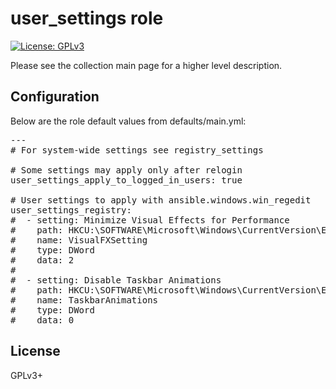 # user_settings role

[![License: GPLv3](https://img.shields.io/badge/license-GPLv3-brightgreen.svg)](https://www.gnu.org/licenses/gpl-3.0)

Please see the collection main page for a higher level description.

## Configuration

Below are the role default values from defaults/main.yml:

<pre>
---
# For system-wide settings see registry_settings

# Some settings may apply only after relogin
user_settings_apply_to_logged_in_users: true

# User settings to apply with ansible.windows.win_regedit
user_settings_registry:
#  - setting: Minimize Visual Effects for Performance
#    path: HKCU:\SOFTWARE\Microsoft\Windows\CurrentVersion\Explorer\VisualEffects
#    name: VisualFXSetting
#    type: DWord
#    data: 2
#
#  - setting: Disable Taskbar Animations
#    path: HKCU:\SOFTWARE\Microsoft\Windows\CurrentVersion\Explorer\Advanced
#    name: TaskbarAnimations
#    type: DWord
#    data: 0
</pre>

## License

GPLv3+
